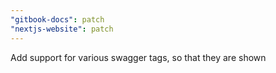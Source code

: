```yaml
---
"gitbook-docs": patch
"nextjs-website": patch
---
```


Add support for various swagger tags, so that they are shown
